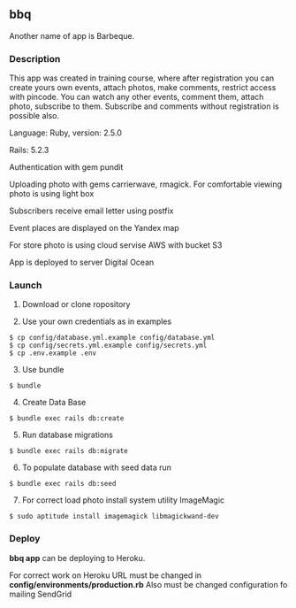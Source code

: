 ## bbq 
Another name of app is Barbeque.

### Description
This app was created in training course, where after registration you can create yours own events, attach photos, make comments, restrict access with pincode. You can watch any other events, comment them, attach photo, subscribe to them. Subscribe and comments without registration is possible also.

Language: Ruby, version: 2.5.0

Rails: 5.2.3

Authentication with gem pundit

Uploading photo with gems carrierwave, rmagick. For comfortable viewing photo is using light box

Subscribers receive email letter using postfix

Event places are displayed on the Yandex map

For store photo is using cloud servise AWS with bucket S3

App is deployed to server Digital Ocean

### Launch
1. Download or clone ropository

2. Use your own credentials as in examples
```
$ cp config/database.yml.example config/database.yml
$ cp config/secrets.yml.example config/secrets.yml
$ cp .env.example .env
```
3. Use bundle
```
$ bundle
```

4. Create Data Base
```
$ bundle exec rails db:create
```
5. Run database migrations
```
$ bundle exec rails db:migrate
```
6. To populate database with seed data run
```
$ bundle exec rails db:seed
```
7. For correct load photo install system utility ImageMagic
```
$ sudo aptitude install imagemagick libmagickwand-dev
```

### Deploy
**bbq app** can be deploying to Heroku. 

For correct work on Heroku URL must be changed in **config/environments/production.rb**
Also must be changed configuration fo mailing SendGrid
